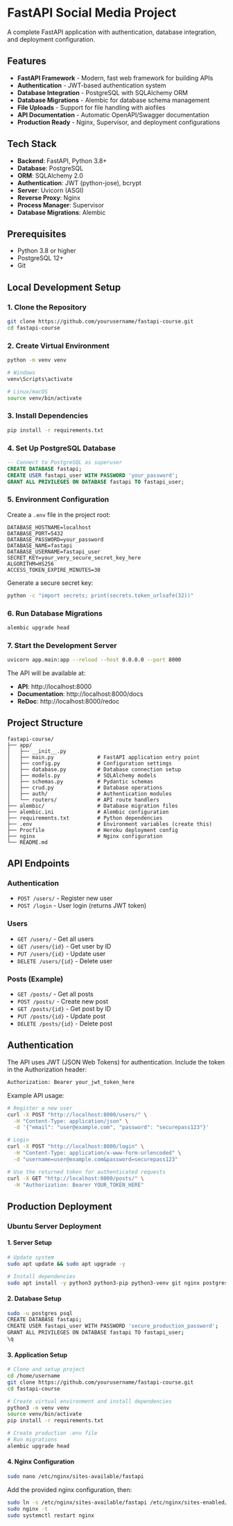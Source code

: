 # FastAPI Social Media Project

A complete FastAPI application with authentication, database integration, and deployment configuration.

## Features

- **FastAPI Framework** - Modern, fast web framework for building APIs
- **Authentication** - JWT-based authentication system
- **Database Integration** - PostgreSQL with SQLAlchemy ORM
- **Database Migrations** - Alembic for database schema management
- **File Uploads** - Support for file handling with aiofiles
- **API Documentation** - Automatic OpenAPI/Swagger documentation
- **Production Ready** - Nginx, Supervisor, and deployment configurations

## Tech Stack

- **Backend**: FastAPI, Python 3.8+
- **Database**: PostgreSQL
- **ORM**: SQLAlchemy 2.0
- **Authentication**: JWT (python-jose), bcrypt
- **Server**: Uvicorn (ASGI)
- **Reverse Proxy**: Nginx
- **Process Manager**: Supervisor
- **Database Migrations**: Alembic

## Prerequisites

- Python 3.8 or higher
- PostgreSQL 12+
- Git

## Local Development Setup

### 1. Clone the Repository

```bash
git clone https://github.com/yourusername/fastapi-course.git
cd fastapi-course
```

### 2. Create Virtual Environment

```bash
python -m venv venv

# Windows
venv\Scripts\activate

# Linux/macOS
source venv/bin/activate
```

### 3. Install Dependencies

```bash
pip install -r requirements.txt
```

### 4. Set Up PostgreSQL Database

```sql
-- Connect to PostgreSQL as superuser
CREATE DATABASE fastapi;
CREATE USER fastapi_user WITH PASSWORD 'your_password';
GRANT ALL PRIVILEGES ON DATABASE fastapi TO fastapi_user;
```

### 5. Environment Configuration

Create a `.env` file in the project root:

```env
DATABASE_HOSTNAME=localhost
DATABASE_PORT=5432
DATABASE_PASSWORD=your_password
DATABASE_NAME=fastapi
DATABASE_USERNAME=fastapi_user
SECRET_KEY=your_very_secure_secret_key_here
ALGORITHM=HS256
ACCESS_TOKEN_EXPIRE_MINUTES=30
```

Generate a secure secret key:
```bash
python -c "import secrets; print(secrets.token_urlsafe(32))"
```

### 6. Run Database Migrations

```bash
alembic upgrade head
```

### 7. Start the Development Server

```bash
uvicorn app.main:app --reload --host 0.0.0.0 --port 8000
```

The API will be available at:
- **API**: http://localhost:8000
- **Documentation**: http://localhost:8000/docs
- **ReDoc**: http://localhost:8000/redoc

## Project Structure

```
fastapi-course/
├── app/
│   ├── __init__.py
│   ├── main.py              # FastAPI application entry point
│   ├── config.py            # Configuration settings
│   ├── database.py          # Database connection setup
│   ├── models.py            # SQLAlchemy models
│   ├── schemas.py           # Pydantic schemas
│   ├── crud.py              # Database operations
│   ├── auth/                # Authentication modules
│   └── routers/             # API route handlers
├── alembic/                 # Database migration files
├── alembic.ini              # Alembic configuration
├── requirements.txt         # Python dependencies
├── .env                     # Environment variables (create this)
├── Procfile                 # Heroku deployment config
├── nginx                    # Nginx configuration
└── README.md
```

## API Endpoints

### Authentication
- `POST /users/` - Register new user
- `POST /login` - User login (returns JWT token)

### Users
- `GET /users/` - Get all users
- `GET /users/{id}` - Get user by ID
- `PUT /users/{id}` - Update user
- `DELETE /users/{id}` - Delete user

### Posts (Example)
- `GET /posts/` - Get all posts
- `POST /posts/` - Create new post
- `GET /posts/{id}` - Get post by ID
- `PUT /posts/{id}` - Update post
- `DELETE /posts/{id}` - Delete post

## Authentication

The API uses JWT (JSON Web Tokens) for authentication. Include the token in the Authorization header:

```bash
Authorization: Bearer your_jwt_token_here
```

Example API usage:
```bash
# Register a new user
curl -X POST "http://localhost:8000/users/" \
  -H "Content-Type: application/json" \
  -d '{"email": "user@example.com", "password": "securepass123"}'

# Login
curl -X POST "http://localhost:8000/login" \
  -H "Content-Type: application/x-www-form-urlencoded" \
  -d "username=user@example.com&password=securepass123"

# Use the returned token for authenticated requests
curl -X GET "http://localhost:8000/posts/" \
  -H "Authorization: Bearer YOUR_TOKEN_HERE"
```

## Production Deployment

### Ubuntu Server Deployment

#### 1. Server Setup

```bash
# Update system
sudo apt update && sudo apt upgrade -y

# Install dependencies
sudo apt install -y python3 python3-pip python3-venv git nginx postgresql postgresql-contrib supervisor
```

#### 2. Database Setup

```bash
sudo -u postgres psql
CREATE DATABASE fastapi;
CREATE USER fastapi_user WITH PASSWORD 'secure_production_password';
GRANT ALL PRIVILEGES ON DATABASE fastapi TO fastapi_user;
\q
```

#### 3. Application Setup

```bash
# Clone and setup project
cd /home/username
git clone https://github.com/yourusername/fastapi-course.git
cd fastapi-course

# Create virtual environment and install dependencies
python3 -m venv venv
source venv/bin/activate
pip install -r requirements.txt

# Create production .env file
# Run migrations
alembic upgrade head
```

#### 4. Nginx Configuration

```bash
sudo nano /etc/nginx/sites-available/fastapi
```

Add the provided nginx configuration, then:

```bash
sudo ln -s /etc/nginx/sites-available/fastapi /etc/nginx/sites-enabled/
sudo nginx -t
sudo systemctl restart nginx
```






